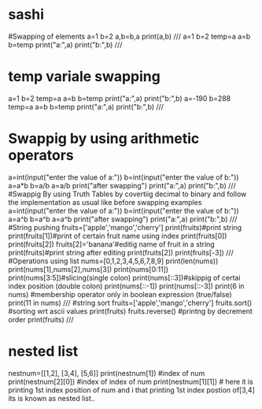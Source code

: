 # sashi
#Swapping of elements
a=1
b=2
a,b=b,a
print(a,b)
///
a=1
b=2
temp=a
a=b
b=temp
print("a:",a)
print("b:",b)
///
# temp variale swapping
a=1
b=2
temp=a
a=b
b=temp
print("a:",a)
print("b:",b)
a=-190
b=288
temp=a
a=b
b=temp
print("a:",a)
print("b:",b)
///
# Swappig by using arithmetic operators
a=int(input("enter the value of a:"))
b=int(input("enter the value of b:"))
a=a*b
b=a/b
a=a/b
print("after swapping")
print("a:",a)
print("b:",b)
///
#Swappig By using Truth Tables by covertiig decimal to binary and follow the implementation as
usual like before swapping examples
a=int(input("enter the value of a:"))
b=int(input("enter the value of b:"))
a=a^b
b=a^b
a=a^b
print("after swapping")
print("a:",a)
print("b:",b)
///
#String pushing
fruits=['apple','mango','cherry']
print(fruits)#print string
print(fruits[1])#print of certain fruit name using index
print(fruits[0])
print(fruits[2])
fruits[2]='banana'#editig name of fruit in a string
print(fruits)#print string after editing
print(fruits[2])
print(fruits[-3])
///
#Operations using list
nums=[0,1,2,3,4,5,6,7,8,9]
print(len(nums))
print(nums[1],nums[2],nums[3])
print(nums[0:11])
print(nums[3:5])#slicing(single colon)
print(nums[::3])#skippig of certai index position (double colon)
print(nums[::-1])
print(nums[::-3])
print(6 in nums) #membership operator only in boolean expression (true/false)
print(11 in nums)
///
#string sort
fruits=['apple','mango','cherry']
fruits.sort() #sorting wrt ascii values
print(fruits)
fruits.reverse() #printng by decrement order
print(fruits)
///
# nested list
nestnum=[[1,2], [3,4], [5,6]]
print(nestnum[1]) #index of num
print(nestnum[2][0]) #index of index of num
print(nestnum[1][1]) # here it is printing 1st index position of num and i that printing 1st index postion of[3,4] its is known as nested list..
